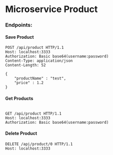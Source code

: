 # Microservice Product

### Endpoints:


#### Save Product


````
POST /api/product HTTP/1.1
Host: localhost:3333
Authorization: Basic base64(username:password)
Content-Type: application/json
Content-Length: 52

{
    "productName" : "test",
    "price" : 1.2
}
````



#### Get Products

````

GET /api/product HTTP/1.1
Host: localhost:3333
Authorization: Basic base64(username:password)

````

#### Delete Product

````
DELETE /api/product/0 HTTP/1.1
Host: localhost:3333

````